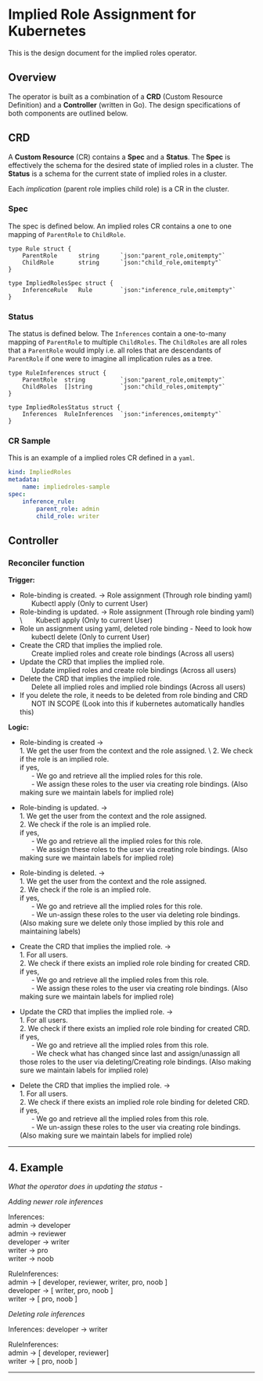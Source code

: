 # Implied Role Assignment for Kubernetes

This is the design document for the implied roles operator.

## Overview

The operator is built as a combination of a **CRD** (Custom Resource Definition) and a **Controller** (written in Go). The design specifications of both components are outlined below.

## CRD

A **Custom Resource** (CR) contains a **Spec** and a **Status**. The **Spec** is effectively the schema for the desired state of implied roles in a cluster. The **Status** is a schema for the current state of implied roles in a cluster.

Each _implication_ (parent role implies child role) is a CR in the cluster.

### Spec

The spec is defined below. An implied roles CR contains a one to one mapping of `ParentRole` to `ChildRole`.

```golang
type Rule struct {
    ParentRole      string      `json:"parent_role,omitempty"`
    ChildRole       string      `json:"child_role,omitempty"`
}

type ImpliedRolesSpec struct {	
    InferenceRule   Rule        `json:"inference_rule,omitempty"`
}
```

### Status

The status is defined below. The `Inferences` contain a one-to-many mapping of `ParentRole` to multiple `ChildRoles`. The `ChildRoles` are all roles that a `ParentRole` would imply i.e. all roles that are descendants of `ParentRole` if one were to imagine all implication rules as a tree. 

```golang
type RuleInferences struct {
    ParentRole  string          `json:"parent_role,omitempty"`
    ChildRoles  []string        `json:"child_roles,omitempty"`
}

type ImpliedRolesStatus struct {
    Inferences  RuleInferences  `json:"inferences,omitempty"`
}
```

### CR Sample

This is an example of a implied roles CR defined in a `yaml`.

```yaml
kind: ImpliedRoles
metadata:
    name: impliedroles-sample
spec:
    inference_rule:
        parent_role: admin
        child_role: writer
```

## Controller

### Reconciler function

**Trigger:**

- Role-binding is created. &#8594; Role assignment (Through role binding yaml) \
&nbsp;&nbsp;&nbsp;&nbsp;&nbsp;&nbsp;Kubectl apply (Only to current User)
- Role-binding is updated. &#8594; Role assignment (Through role binding yaml) \ 
&nbsp;&nbsp;&nbsp;&nbsp;&nbsp;&nbsp;Kubectl apply (Only to current User)
- Role un assignment using yaml, deleted role binding - Need to look how\
&nbsp;&nbsp;&nbsp;&nbsp;&nbsp;&nbsp;kubectl delete (Only to current User)
- Create the CRD that implies the implied role.\
&nbsp;&nbsp;&nbsp;&nbsp;&nbsp;&nbsp;Create implied roles and create role bindings (Across all users)
- Update the CRD that implies the implied role.\
&nbsp;&nbsp;&nbsp;&nbsp;&nbsp;&nbsp;Update implied roles and create role bindings (Across all users)
- Delete the CRD that implies the implied role.\
&nbsp;&nbsp;&nbsp;&nbsp;&nbsp;&nbsp;Delete all implied roles and implied role bindings (Across all users)
- If you delete the role, it needs to be deleted from role binding and CRD \
&nbsp;&nbsp;&nbsp;&nbsp;&nbsp;&nbsp;NOT IN SCOPE (Look into this if kubernetes automatically handles this)

**Logic:**

- Role-binding is created &#8594;\
        1. We get the user from the context and the role assigned. \ 
        2. We check if the role is an implied role.\
            if yes,\
            &nbsp;&nbsp;&nbsp;&nbsp;&nbsp;&nbsp;-   We go and retrieve all the implied roles for this role.\
            &nbsp;&nbsp;&nbsp;&nbsp;&nbsp;&nbsp;-   We assign these roles to the user via creating role bindings. (Also making sure we maintain labels for implied role)

- Role-binding is updated. &#8594;\
        1. We get the user from the context and the role assigned. \
        2. We check if the role is an implied role.\
            if yes, \
            &nbsp;&nbsp;&nbsp;&nbsp;&nbsp;&nbsp;-   We go and retrieve all the implied roles for this role.\
            &nbsp;&nbsp;&nbsp;&nbsp;&nbsp;&nbsp;-   We assign these roles to the user via creating role bindings. (Also making sure we maintain labels for implied role)

- Role-binding is deleted. &#8594;\
        1. We get the user from the context and the role assigned. \
        2. We check if the role is an implied role.\
            if yes, \
            &nbsp;&nbsp;&nbsp;&nbsp;&nbsp;&nbsp;-   We go and retrieve all the implied roles for this role.\
            &nbsp;&nbsp;&nbsp;&nbsp;&nbsp;&nbsp;-   We un-assign these roles to the user via deleting role bindings. (Also making sure we delete only those implied by this role and maintaining labels)

- Create the CRD that implies the implied role. &#8594; \
        1. For all users.\
        2. We check if there exists an implied role  role binding for created CRD.\
            if yes, \
            &nbsp;&nbsp;&nbsp;&nbsp;&nbsp;&nbsp;-   We go and retrieve all the implied roles from this role.\
            &nbsp;&nbsp;&nbsp;&nbsp;&nbsp;&nbsp;-   We assign these roles to the user via creating role bindings. (Also making sure we maintain labels for implied role)

- Update the CRD that implies the implied role. &#8594;\
        1. For all users.\
        2. We check if there exists an implied role  role binding for created CRD. \
            if yes, \
            &nbsp;&nbsp;&nbsp;&nbsp;&nbsp;&nbsp;-   We go and retrieve all the implied roles from this role.\
            &nbsp;&nbsp;&nbsp;&nbsp;&nbsp;&nbsp;-   We check what has changed since last and assign/unassign all those roles to the user via deleting/Creating role bindings. (Also making sure we maintain labels for implied role)
    
- Delete the CRD that implies the implied role. &#8594;\
        1. For all users.\
        2. We check if there exists an implied role  role binding for deleted CRD.\
            if yes, \
            &nbsp;&nbsp;&nbsp;&nbsp;&nbsp;&nbsp;-   We go and retrieve all the implied roles from this role.\
            &nbsp;&nbsp;&nbsp;&nbsp;&nbsp;&nbsp;-   We un-assign these roles to the user via creating role bindings. (Also making sure we maintain labels for implied role)

---

## 4. Example

*What the operator does in updating the status* -

*Adding newer role inferences* 

Inferences: \
admin -> developer\
admin -> reviewer\
developer -> writer\
writer -> pro\
writer -> noob

RuleInferences:\
admin -> [ developer, reviewer, writer, pro, noob ]\
developer -> [ writer, pro, noob ]\
writer -> [ pro, noob ]


*Deleting role inferences* 

Inferences: 
developer -> writer

RuleInferences:\
admin -> [ developer, reviewer]\
writer -> [ pro, noob ]

---

